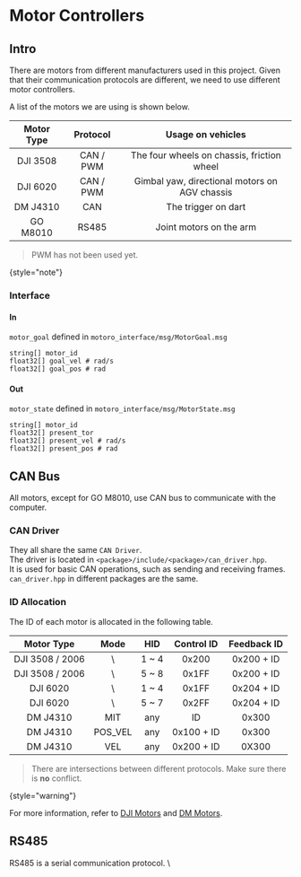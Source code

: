 # Motor Controllers

## Intro

There are motors from different manufacturers used in this project.
Given that their communication protocols are different, we need to use different motor controllers.

A list of the motors we are using is shown below.

| Motor Type | Protocol  |               Usage on vehicles               |
|:----------:|:---------:|:---------------------------------------------:|
|  DJI 3508  | CAN / PWM |  The four wheels on chassis, friction wheel   |
|  DJI 6020  | CAN / PWM | Gimbal yaw, directional motors on AGV chassis |
|  DM J4310  |    CAN    |              The trigger on dart              |
|  GO M8010  |   RS485   |            Joint motors on the arm            |

> PWM has not been used yet.
>
{style="note"}

### Interface

#### In

`motor_goal` defined in `motoro_interface/msg/MotorGoal.msg`

```
string[] motor_id
float32[] goal_vel # rad/s
float32[] goal_pos # rad
```

#### Out

`motor_state` defined in `motoro_interface/msg/MotorState.msg`

```
string[] motor_id
float32[] present_tor
float32[] present_vel # rad/s
float32[] present_pos # rad
```

## CAN Bus

All motors, except for GO M8010, use CAN bus to communicate with the computer.

### CAN Driver

They all share the same `CAN Driver`. \
The driver is located in `<package>/include/<package>/can_driver.hpp`. \
It is used for basic CAN operations, such as sending and receiving frames. \
`can_driver.hpp` in different packages are the same.

### ID Allocation

The ID of each motor is allocated in the following table.

|   Motor Type    |  Mode   |  HID  | Control ID | Feedback ID |
|:---------------:|:-------:|:-----:|:----------:|:-----------:|
| DJI 3508 / 2006 |    \    | 1 ~ 4 |   0x200    | 0x200 + ID  |
| DJI 3508 / 2006 |    \    | 5 ~ 8 |   0x1FF    | 0x200 + ID  |
|    DJI 6020     |    \    | 1 ~ 4 |   0x1FF    | 0x204 + ID  |
|    DJI 6020     |    \    | 5 ~ 7 |   0x2FF    | 0x204 + ID  |
|    DM J4310     |   MIT   |  any  |     ID     |    0x300    |
|    DM J4310     | POS_VEL |  any  | 0x100 + ID |    0x300    |
|    DM J4310     |   VEL   |  any  | 0x200 + ID |    0X300    |

> There are intersections between different protocols.
> Make sure there is **no** conflict.
>
{style="warning"}

For more information, refer to [DJI Motors](dji_motors.md) and [DM Motors](dm_motors.md).

## RS485

RS485 is a serial communication protocol. \
